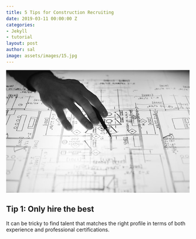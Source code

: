```yaml
---
title: 5 Tips for Construction Recruiting
date: 2019-03-11 00:00:00 Z
categories:
- Jekyll
- tutorial
layout: post
author: sal
image: assets/images/15.jpg
---
```


![](/uploads/architect-architecture-black-and-white-1537008.jpg)

## Tip 1: Only hire the best

It can be tricky to find talent that matches the right profile in terms of both experience and professional certifications.